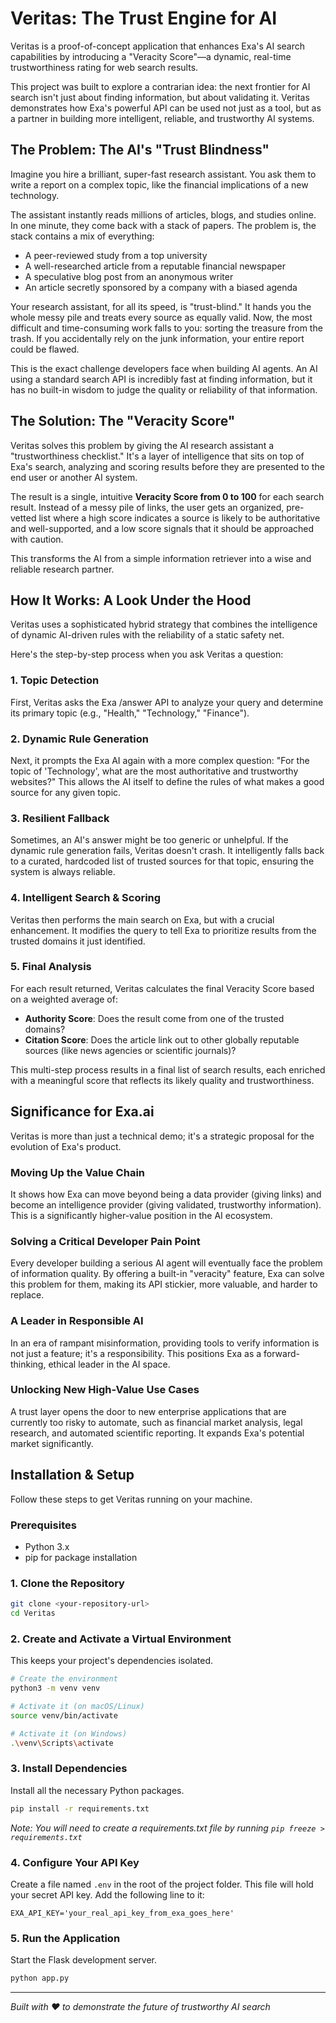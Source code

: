 # Veritas: The Trust Engine for AI

Veritas is a proof-of-concept application that enhances Exa's AI search capabilities by introducing a "Veracity Score"—a dynamic, real-time trustworthiness rating for web search results.

This project was built to explore a contrarian idea: the next frontier for AI search isn't just about finding information, but about validating it. Veritas demonstrates how Exa's powerful API can be used not just as a tool, but as a partner in building more intelligent, reliable, and trustworthy AI systems.

## The Problem: The AI's "Trust Blindness"

Imagine you hire a brilliant, super-fast research assistant. You ask them to write a report on a complex topic, like the financial implications of a new technology.

The assistant instantly reads millions of articles, blogs, and studies online. In one minute, they come back with a stack of papers. The problem is, the stack contains a mix of everything:

- A peer-reviewed study from a top university
- A well-researched article from a reputable financial newspaper  
- A speculative blog post from an anonymous writer
- An article secretly sponsored by a company with a biased agenda

Your research assistant, for all its speed, is "trust-blind." It hands you the whole messy pile and treats every source as equally valid. Now, the most difficult and time-consuming work falls to you: sorting the treasure from the trash. If you accidentally rely on the junk information, your entire report could be flawed.

This is the exact challenge developers face when building AI agents. An AI using a standard search API is incredibly fast at finding information, but it has no built-in wisdom to judge the quality or reliability of that information.

## The Solution: The "Veracity Score"

Veritas solves this problem by giving the AI research assistant a "trustworthiness checklist." It's a layer of intelligence that sits on top of Exa's search, analyzing and scoring results before they are presented to the end user or another AI system.

The result is a single, intuitive **Veracity Score from 0 to 100** for each search result. Instead of a messy pile of links, the user gets an organized, pre-vetted list where a high score indicates a source is likely to be authoritative and well-supported, and a low score signals that it should be approached with caution.

This transforms the AI from a simple information retriever into a wise and reliable research partner.

## How It Works: A Look Under the Hood

Veritas uses a sophisticated hybrid strategy that combines the intelligence of dynamic AI-driven rules with the reliability of a static safety net.

Here's the step-by-step process when you ask Veritas a question:

### 1. Topic Detection
First, Veritas asks the Exa /answer API to analyze your query and determine its primary topic (e.g., "Health," "Technology," "Finance").

### 2. Dynamic Rule Generation
Next, it prompts the Exa AI again with a more complex question: "For the topic of 'Technology', what are the most authoritative and trustworthy websites?" This allows the AI itself to define the rules of what makes a good source for any given topic.

### 3. Resilient Fallback
Sometimes, an AI's answer might be too generic or unhelpful. If the dynamic rule generation fails, Veritas doesn't crash. It intelligently falls back to a curated, hardcoded list of trusted sources for that topic, ensuring the system is always reliable.

### 4. Intelligent Search & Scoring
Veritas then performs the main search on Exa, but with a crucial enhancement. It modifies the query to tell Exa to prioritize results from the trusted domains it just identified.

### 5. Final Analysis
For each result returned, Veritas calculates the final Veracity Score based on a weighted average of:

- **Authority Score**: Does the result come from one of the trusted domains?
- **Citation Score**: Does the article link out to other globally reputable sources (like news agencies or scientific journals)?

This multi-step process results in a final list of search results, each enriched with a meaningful score that reflects its likely quality and trustworthiness.

## Significance for Exa.ai

Veritas is more than just a technical demo; it's a strategic proposal for the evolution of Exa's product.

### Moving Up the Value Chain
It shows how Exa can move beyond being a data provider (giving links) and become an intelligence provider (giving validated, trustworthy information). This is a significantly higher-value position in the AI ecosystem.

### Solving a Critical Developer Pain Point
Every developer building a serious AI agent will eventually face the problem of information quality. By offering a built-in "veracity" feature, Exa can solve this problem for them, making its API stickier, more valuable, and harder to replace.

### A Leader in Responsible AI
In an era of rampant misinformation, providing tools to verify information is not just a feature; it's a responsibility. This positions Exa as a forward-thinking, ethical leader in the AI space.

### Unlocking New High-Value Use Cases
A trust layer opens the door to new enterprise applications that are currently too risky to automate, such as financial market analysis, legal research, and automated scientific reporting. It expands Exa's potential market significantly.

## Installation & Setup

Follow these steps to get Veritas running on your machine.

### Prerequisites

- Python 3.x
- pip for package installation

### 1. Clone the Repository

```bash
git clone <your-repository-url>
cd Veritas
```

### 2. Create and Activate a Virtual Environment

This keeps your project's dependencies isolated.

```bash
# Create the environment
python3 -m venv venv

# Activate it (on macOS/Linux)
source venv/bin/activate

# Activate it (on Windows)
.\venv\Scripts\activate
```

### 3. Install Dependencies

Install all the necessary Python packages.

```bash
pip install -r requirements.txt
```

*Note: You will need to create a requirements.txt file by running `pip freeze > requirements.txt`*

### 4. Configure Your API Key

Create a file named `.env` in the root of the project folder. This file will hold your secret API key. Add the following line to it:

```
EXA_API_KEY='your_real_api_key_from_exa_goes_here'
```

### 5. Run the Application

Start the Flask development server.

```bash
python app.py
```

---

*Built with ❤️ to demonstrate the future of trustworthy AI search*
